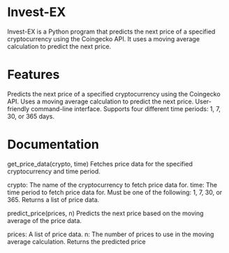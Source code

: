 # Invest-EX
Invest-EX is a Python program that predicts the next price of a specified cryptocurrency using the Coingecko API. It uses a moving average calculation to predict the next price.

# Features
Predicts the next price of a specified cryptocurrency using the Coingecko API.
Uses a moving average calculation to predict the next price.
User-friendly command-line interface.
Supports four different time periods: 1, 7, 30, or 365 days.

# Documentation
get_price_data(crypto, time)
Fetches price data for the specified cryptocurrency and time period.

crypto: The name of the cryptocurrency to fetch price data for.
time: The time period to fetch price data for. Must be one of the following: 1, 7, 30, or 365.
Returns a list of price data.

predict_price(prices, n)
Predicts the next price based on the moving average of the price data.

prices: A list of price data.
n: The number of prices to use in the moving average calculation.
Returns the predicted price
